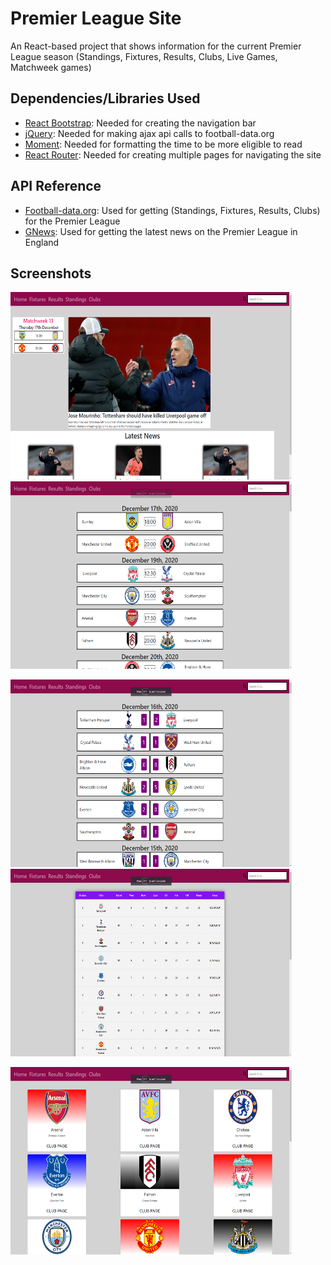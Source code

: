 # Premier League Site

An React-based project that shows information for the current Premier League season (Standings, Fixtures, Results, Clubs, Live Games, Matchweek games)

## Dependencies/Libraries Used

- <a href="https://react-bootstrap.github.io/">React Bootstrap</a>: Needed for creating the navigation bar
- <a href="https://jquery.com/">jQuery</a>: Needed for making ajax api calls to football-data.org
- <a href="https://momentjs.com/">Moment</a>: Needed for formatting the time to be more eligible to read
- <a href="https://reactrouter.com/">React Router</a>: Needed for creating multiple pages for navigating the site

## API Reference

- <a href="https://www.football-data.org/">Football-data.org</a>: Used for getting (Standings, Fixtures, Results, Clubs) for the Premier League
- <a href="https://gnews.io/">GNews</a>: Used for getting the latest news on the Premier League in England

## Screenshots
<img src="screenshots/homepage.png" height='300' width='450'/> <img src="screenshots/fixturespage.png" height='300' width='450'/> 

<img src="screenshots/resultspage.png" height='300' width='450'/> <img src="screenshots/standingspage.png" height='300' width='450'/> 

<img src="screenshots/clubspage.png" height='300' width='450'/> 


